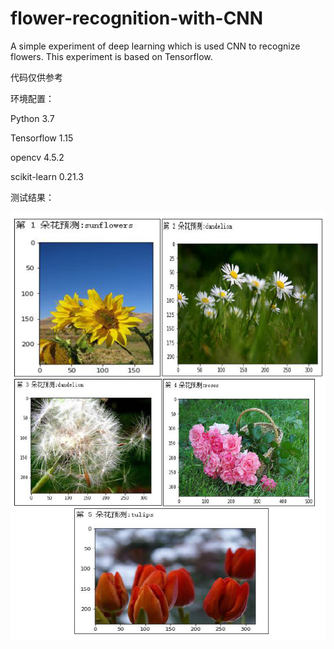 # flower-recognition-with-CNN
A simple experiment of deep learning which is used CNN to recognize flowers. This experiment is based on Tensorflow.

代码仅供参考

环境配置：

Python 3.7

Tensorflow 1.15

opencv 4.5.2

scikit-learn 0.21.3

测试结果：

![link](test_result.png)
